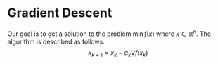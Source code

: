 # Gradient Descent

Our goal is to get a solution to the problem $\min f(x)$ where $x\in\mathbb{R}^n$. The algorithm is described as follows: $$x_{k+1} = x_{k}-\alpha_k \nabla f(x_k)$$

